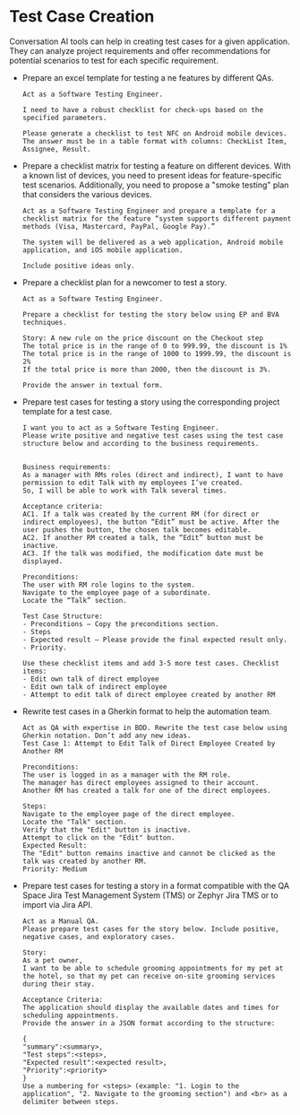 # Test Case Creation

Conversation AI tools can help in creating test cases for a given application. They can analyze project requirements and offer recommendations for potential scenarios to test for each specific requirement.

- Prepare an excel template for testing a ne features by different QAs.

    ```
    Act as a Software Testing Engineer.

    I need to have a robust checklist for check-ups based on the specified parameters.

    Please generate a checklist to test NFC on Android mobile devices. The answer must be in a table format with columns: CheckList Item, Assignee, Result.
    ```

- Prepare a checklist matrix for testing a feature on different devices. With a known list of devices, you need to present ideas for feature-specific test scenarios. Additionally, you need to propose a "smoke testing" plan that considers the various devices.

     ```
     Act as a Software Testing Engineer and prepare a template for a checklist matrix for the feature “system supports different payment methods (Visa, Mastercard, PayPal, Google Pay).”

    The system will be delivered as a web application, Android mobile application, and iOS mobile application.

    Include positive ideas only. 
- Prepare a checklist plan for a newcomer to test a story.

    ```
    Act as a Software Testing Engineer.

    Prepare a checklist for testing the story below using EP and BVA techniques.

    Story: A new rule on the price discount on the Checkout step
    The total price is in the range of 0 to 999.99, the discount is 1%
    The total price is in the range of 1000 to 1999.99, the discount is 2%
    If the total price is more than 2000, then the discount is 3%.

    Provide the answer in textual form.
    ```

- Prepare test cases for testing a story using the corresponding project template for a test case.

    ```
    I want you to act as a Software Testing Engineer.
    Please write positive and negative test cases using the test case structure below and according to the business requirements.


    Business requirements:
    As a manager with RMs roles (direct and indirect), I want to have permission to edit Talk with my employees I’ve created.
    So, I will be able to work with Talk several times.

    Acceptance criteria:
    AC1. If a talk was created by the current RM (for direct or indirect employees), the button “Edit” must be active. After the user pushes the button, the chosen talk becomes editable.
    AC2. If another RM created a talk, the “Edit” button must be inactive.
    AC3. If the talk was modified, the modification date must be displayed.

    Preconditions:
    The user with RM role logins to the system.
    Navigate to the employee page of a subordinate.
    Locate the “Talk” section.

    Test Case Structure:
    - Preconditions – Copy the preconditions section.
    - Steps
    - Expected result – Please provide the final expected result only.
    - Priority.

    Use these checklist items and add 3-5 more test cases. Checklist items:
    - Edit own talk of direct employee
    - Edit own talk of indirect employee
    - Attempt to edit talk of direct employee created by another RM
    ```

- Rewrite test cases in a Gherkin format to help the automation team.

    ```
    Act as QA with expertise in BDD. Rewrite the test case below using Gherkin notation. Don’t add any new ideas.
    Test Case 1: Attempt to Edit Talk of Direct Employee Created by Another RM
    
    Preconditions:
    The user is logged in as a manager with the RM role.
    The manager has direct employees assigned to their account.
    Another RM has created a talk for one of the direct employees.

    Steps:
    Navigate to the employee page of the direct employee.
    Locate the "Talk" section.
    Verify that the "Edit" button is inactive.
    Attempt to click on the "Edit" button.
    Expected Result:
    The "Edit" button remains inactive and cannot be clicked as the talk was created by another RM.
    Priority: Medium
    ```

- Prepare test cases for testing a story in a format compatible with the QA Space Jira Test Management System (TMS) or  Zephyr Jira TMS or to import via Jira API.


    ```
    Act as a Manual QA.
    Please prepare test cases for the story below. Include positive, negative cases, and exploratory cases.

    Story:
    As a pet owner,
    I want to be able to schedule grooming appointments for my pet at the hotel, so that my pet can receive on-site grooming services during their stay.

    Acceptance Criteria:
    The application should display the available dates and times for scheduling appointments.
    Provide the answer in a JSON format according to the structure:

    { 
    "summary":<summary>, 
    "Test steps":<steps>, 
    "Expected result":<expected result>, 
    "Priority":<priority> 
    }
    Use a numbering for <steps> (example: "1. Login to the application", "2. Navigate to the grooming section") and <br> as a delimiter between steps.
    ```